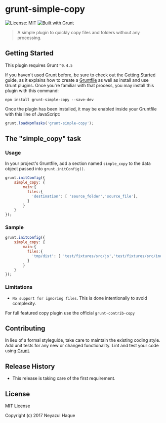# grunt-simple-copy

[![License: MIT](https://img.shields.io/badge/License-MIT-yellow.svg)](https://opensource.org/licenses/MIT)
[![Built with Grunt](https://cdn.gruntjs.com/builtwith.svg)](https://gruntjs.com/)

> A simple plugin to quickly copy files and folders without any processing.

## Getting Started
This plugin requires Grunt `^0.4.5`

If you haven't used [Grunt](http://gruntjs.com/) before, be sure to check out the [Getting Started](http://gruntjs.com/getting-started) guide, as it explains how to create a [Gruntfile](http://gruntjs.com/sample-gruntfile) as well as install and use Grunt plugins. Once you're familiar with that process, you may install this plugin with this command:

```shell
npm install grunt-simple-copy --save-dev
```

Once the plugin has been installed, it may be enabled inside your Gruntfile with this line of JavaScript:

```js
grunt.loadNpmTasks('grunt-simple-copy');
```

## The "simple_copy" task

### Usage
In your project's Gruntfile, add a section named `simple_copy` to the data object passed into `grunt.initConfig()`.

```js
grunt.initConfig({
    simple_copy: {
        main:{
          files:{
            'destination': [ 'source_folder','source_file'],
          }
        }
    }
});
```


### Sample
```js
grunt.initConfig({
    simple_copy: {
        main:{
          files:{
            'tmp/dist': [ 'test/fixtures/src/js','test/fixtures/src/index.html'],
          }
        }
    }
});
```

### Limitations
- `No support for ignoring files`. This is done intentionally to avoid complexity.

For full featured copy plugin use the official `grunt-contrib-copy`


## Contributing
In lieu of a formal styleguide, take care to maintain the existing coding style. Add unit tests for any new or changed functionality. Lint and test your code using [Grunt](http://gruntjs.com/).


## Release History
- This release is taking care of the first requirement.

## License
MIT License

Copyright (c) 2017 Neyazul Haque
